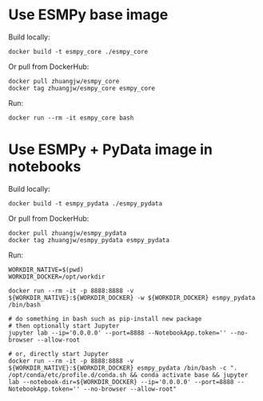 # Use ESMPy base image

Build locally:

    docker build -t esmpy_core ./esmpy_core

Or pull from DockerHub:

    docker pull zhuangjw/esmpy_core
    docker tag zhuangjw/esmpy_core esmpy_core

Run:

    docker run --rm -it esmpy_core bash

# Use ESMPy + PyData image in notebooks

Build locally:

    docker build -t esmpy_pydata ./esmpy_pydata

Or pull from DockerHub:

    docker pull zhuangjw/esmpy_pydata
    docker tag zhuangjw/esmpy_pydata esmpy_pydata

Run:

    WORKDIR_NATIVE=$(pwd)
    WORKDIR_DOCKER=/opt/workdir
    
    docker run --rm -it -p 8888:8888 -v ${WORKDIR_NATIVE}:${WORKDIR_DOCKER} -w ${WORKDIR_DOCKER} esmpy_pydata /bin/bash

    # do something in bash such as pip-install new package
    # then optionally start Jupyter
    jupyter lab --ip='0.0.0.0' --port=8888 --NotebookApp.token='' --no-browser --allow-root

    # or, directly start Jupyter
    docker run --rm -it -p 8888:8888 -v ${WORKDIR_NATIVE}:${WORKDIR_DOCKER} esmpy_pydata /bin/bash -c ". /opt/conda/etc/profile.d/conda.sh && conda activate base && jupyter lab --notebook-dir=${WORKDIR_DOCKER} --ip='0.0.0.0' --port=8888 --NotebookApp.token='' --no-browser --allow-root"
